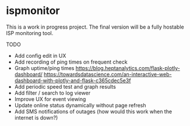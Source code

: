 # ispmonitor

This is a work in progress project. The final version will be a fully hostable ISP monitoring tool.

TODO
- Add config edit in UX
- Add recording of ping times on frequent check
- Graph uptime/ping times
    https://blog.heptanalytics.com/flask-plotly-dashboard/
    https://towardsdatascience.com/an-interactive-web-dashboard-with-plotly-and-flask-c365cdec5e3f 
- Add periodic speed test and graph results
- Add filter / search to log viewer
- Improve UX for event viewing
- Update online status dynamically without page refresh
- Add SMS notifications of outages (how would this work when the internet is down?)